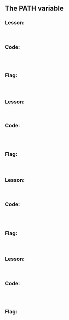 ## The PATH variable

### Lesson:

<br>

### Code:
```

```

<br>

### Flag: 
<br>

##

### Lesson:

<br>

### Code:
```

```

<br>

### Flag: 
<br>

##

### Lesson:

<br>

### Code:
```

```

<br>

### Flag: 
<br>

##

### Lesson:

<br>

### Code:
```

```

<br>

### Flag: 
<br>

